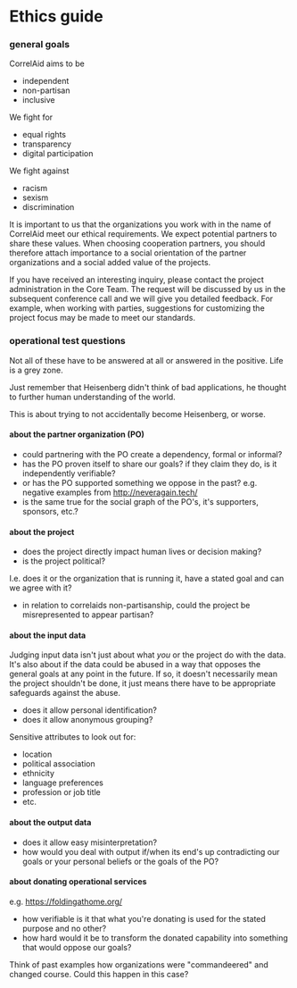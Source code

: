 # Ethics guide

### general goals

CorrelAid aims to be

 * independent
 * non-partisan
 * inclusive

We fight for

 * equal rights
 * transparency
 * digital participation

We fight against

 * racism
 * sexism
 * discrimination

It is important to us that the organizations you work with in the name of CorrelAid meet our ethical requirements. We expect potential partners to share these values. When choosing cooperation partners, you should therefore attach importance to a social orientation of the partner organizations and a social added value of the projects.

If you have received an interesting inquiry, please contact the project administration in the Core Team. The request will be discussed by us in the subsequent conference call and we will give you detailed feedback. For example, when working with parties, suggestions for customizing the project focus may be made to meet our standards.

### operational test questions

Not all of these have to be answered at all or answered in the positive. Life is a grey zone.

Just remember that Heisenberg didn't think of bad applications, he thought to further human understanding of the world.

This is about trying to not accidentally become Heisenberg, or worse.

#### about the partner organization (PO)
 * could partnering with the PO create a dependency, formal or informal?
 * has the PO proven itself to share our goals?
    if they claim they do, is it independently verifiable?
 * or has the PO supported something we oppose in the past?
    e.g. negative examples from http://neveragain.tech/
 * is the same true for the social graph of the PO's, it's supporters, sponsors, etc.?

#### about the project

 * does the project directly impact human lives or decision making?
 * is the project political?

 I.e. does it or the organization that is running it, have a stated goal and can we agree with it?

 * in relation to correlaids non-partisanship, could the project be misrepresented to appear partisan?

#### about the input data

Judging input data isn't just about what *you* or the project do with the data. It's also about if the data could be abused in a way that opposes the general goals at any point in the future. If so, it doesn't necessarily mean the project shouldn't be done, it just means there have to be appropriate safeguards against the abuse.

 * does it allow personal identification?
 * does it allow anonymous grouping?

Sensitive attributes to look out for:

 * location
 * political association
 * ethnicity
 * language preferences
 * profession or job title
 * etc.

#### about the output data

 * does it allow easy misinterpretation?
 * how would you deal with output if/when its end's up contradicting our goals or your personal beliefs or the goals of the PO?

#### about donating operational services

e.g. https://foldingathome.org/

 * how verifiable is it that what you're donating is used for the stated purpose and no other?
 * how hard would it be to transform the donated capability into something that would oppose our goals?

Think of past examples how organizations were "commandeered" and changed course. Could this happen in this case?
